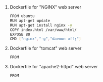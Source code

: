 1. Dockerfile for "NGINX" web server
    ```sh
    FROM ubuntu
    RUN apt-get update
    RUN apt-get install nginx -y
    COPY index.html /var/www/html/
    EXPOSE 80
    CMD ["nginx","-g","daemon off;"]
    ```
    
2. Dockerfile for "tomcat" web server
    ```sh
    FROM 
    ```
    
3. Dockerfile for "apache2-httpd" web server
    ```sh
    FROM 
    ```

